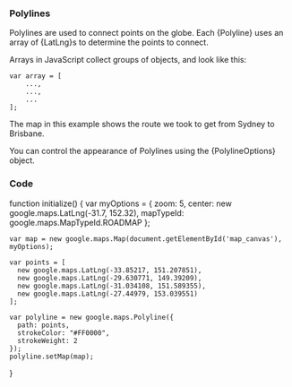 ### Polylines

Polylines are used to connect points on the globe. Each {Polyline} uses an array of {LatLng}s to determine the points to connect.

Arrays in JavaScript collect groups of objects, and look like this:

    var array = [
        ...,
        ...,
        ...
    ];

The map in this example shows the route we took to get from Sydney to
Brisbane.

You can control the appearance of Polylines using the {PolylineOptions} object.

### Code
function initialize() {
    var myOptions = {
      zoom: 5,
      center: new google.maps.LatLng(-31.7, 152.32),
      mapTypeId: google.maps.MapTypeId.ROADMAP
    };

    var map = new google.maps.Map(document.getElementById('map_canvas'), myOptions);

    var points = [
      new google.maps.LatLng(-33.85217, 151.207851),
      new google.maps.LatLng(-29.630771, 149.39209),
      new google.maps.LatLng(-31.034108, 151.589355),
      new google.maps.LatLng(-27.44979, 153.039551)
    ];

    var polyline = new google.maps.Polyline({
      path: points,
      strokeColor: "#FF0000",
      strokeWeight: 2
    });
    polyline.setMap(map);
}
